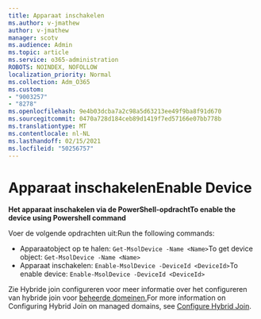 ```yaml
---
title: Apparaat inschakelen
ms.author: v-jmathew
author: v-jmathew
manager: scotv
ms.audience: Admin
ms.topic: article
ms.service: o365-administration
ROBOTS: NOINDEX, NOFOLLOW
localization_priority: Normal
ms.collection: Adm_O365
ms.custom:
- "9003257"
- "8278"
ms.openlocfilehash: 9e4b03dcba7a2c98a5d63213ee49f9ba8f91d670
ms.sourcegitcommit: 0470a728d184ceb89d1419f7ed57166e07bb778b
ms.translationtype: MT
ms.contentlocale: nl-NL
ms.lasthandoff: 02/15/2021
ms.locfileid: "50256757"
---
```

# <a name="enable-device"></a><span data-ttu-id="1606a-102">Apparaat inschakelen</span><span class="sxs-lookup"><span data-stu-id="1606a-102">Enable Device</span></span>

<span data-ttu-id="1606a-103">**Het apparaat inschakelen via de PowerShell-opdracht**</span><span class="sxs-lookup"><span data-stu-id="1606a-103">**To enable the device using Powershell command**</span></span>

<span data-ttu-id="1606a-104">Voer de volgende opdrachten uit:</span><span class="sxs-lookup"><span data-stu-id="1606a-104">Run the following commands:</span></span>

- <span data-ttu-id="1606a-105">Apparaatobject op te halen: `Get-MsolDevice -Name <Name>`</span><span class="sxs-lookup"><span data-stu-id="1606a-105">To get device object: `Get-MsolDevice -Name <Name>`</span></span>
- <span data-ttu-id="1606a-106">Apparaat inschakelen: `Enable-MsolDevice -DeviceId <DeviceId>`</span><span class="sxs-lookup"><span data-stu-id="1606a-106">To enable device: `Enable-MsolDevice -DeviceId <DeviceId>`</span></span>

<span data-ttu-id="1606a-107">Zie Hybride join configureren voor meer informatie over het configureren van hybride join voor [beheerde domeinen.](https://docs.microsoft.com/azure/active-directory/devices/hybrid-azuread-join-managed-domains)</span><span class="sxs-lookup"><span data-stu-id="1606a-107">For more information on Configuring Hybrid Join on managed domains, see [Configure Hybrid Join](https://docs.microsoft.com/azure/active-directory/devices/hybrid-azuread-join-managed-domains).</span></span>
